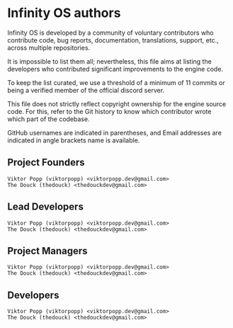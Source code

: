 # Infinity OS authors

Infinity OS is developed by a community of voluntary contributors who
contribute code, bug reports, documentation, translations, support, etc.,
across multiple repositories.

It is impossible to list them all; nevertheless, this file aims at listing
the developers who contributed significant improvements to the engine code.

To keep the list curated, we use a threshold of a minimum of 11 commits or
being a verified member of the official discord server.

This file does not strictly reflect copyright ownership for the engine
source code. For this, refer to the Git history to know which contributor
wrote which part of the codebase.

GitHub usernames are indicated in parentheses, and Email addresses are
indicated in angle brackets
name is available.

## Project Founders

    Viktor Popp (viktorpopp) <viktorpopp.dev@gmail.com>
    The Douck (thedouck) <thedouckdev@gmail.com>

## Lead Developers

    Viktor Popp (viktorpopp) <viktorpopp.dev@gmail.com>
    The Douck (thedouck) <thedouckdev@gmail.com>

## Project Managers

    Viktor Popp (viktorpopp) <viktorpopp.dev@gmail.com>
    The Douck (thedouck) <thedouckdev@gmail.com>

## Developers

    Viktor Popp (viktorpopp) <viktorpopp.dev@gmail.com>
    The Douck (thedouck) <thedouckdev@gmail.com>
